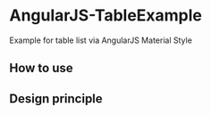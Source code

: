 # AngularJS-TableExample
Example for table list via AngularJS Material Style

## How to use

## Design principle